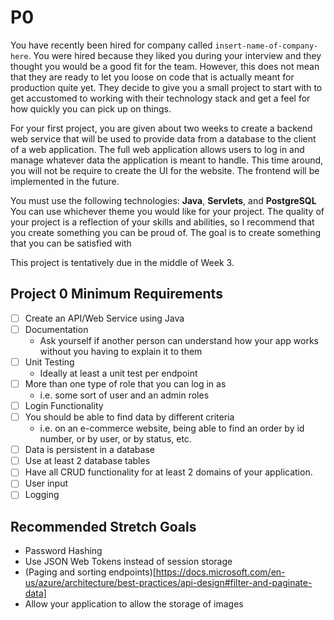 # P0
You have recently been hired for company called `insert-name-of-company-here`. You were hired because they liked you during your interview and they thought you would be a good fit for the team. However, this does not mean that they are ready to let you loose on code that is actually meant for production quite yet. They decide to give you a small project to start with to get accustomed to working with their technology stack and get a feel for how quickly you can pick up on things. 

For your first project, you are given about two weeks to create a backend web service that will be used to provide data from a database to the client of a web application. The full web application allows users to log in and manage whatever data the application is meant to handle. This time around, you will not be require to create the UI for the website. The frontend will be implemented in the future.

You must use the following technologies: **Java**, **Servlets**, and **PostgreSQL** You can use whichever theme you would like for your project. The quality of your project is a reflection of your skills and abilities, so I recommend that you create something you can be proud of. The goal is to create something that you can be satisfied with

This project is tentatively due in the middle of Week 3.

## Project 0 Minimum Requirements
- [ ] Create an API/Web Service using Java
- [ ] Documentation
    - Ask yourself if another person can understand how your app works without you having to explain it to them
- [ ] Unit Testing
    - Ideally at least a unit test per endpoint
- [ ] More than one type of role that you can log in as
    - i.e. some sort of user and an admin roles
- [ ] Login Functionality
- [ ] You should be able to find data by different criteria
    - i.e. on an e-commerce website, being able to find an order by id number, or by user, or by status, etc.
- [ ] Data is persistent in a database
- [ ] Use at least 2 database tables
- [ ] Have all CRUD functionality for at least 2 domains of your application.
- [ ] User input
- [ ] Logging

## Recommended Stretch Goals
- Password Hashing
- Use JSON Web Tokens instead of session storage
- (Paging and sorting endpoints)[https://docs.microsoft.com/en-us/azure/architecture/best-practices/api-design#filter-and-paginate-data]
- Allow your application to allow the storage of images
